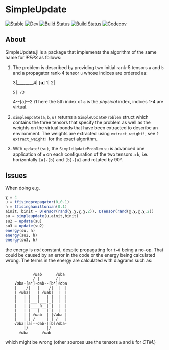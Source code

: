 # SimpleUpdate

[![Stable](https://img.shields.io/badge/docs-stable-blue.svg)](https://under-Peter.github.io/SimpleUpdate.jl/stable)
[![Dev](https://img.shields.io/badge/docs-dev-blue.svg)](https://under-Peter.github.io/SimpleUpdate.jl/dev)
[![Build Status](https://travis-ci.com/under-Peter/SimpleUpdate.jl.svg?branch=master)](https://travis-ci.com/under-Peter/SimpleUpdate.jl)
[![Build Status](https://ci.appveyor.com/api/projects/status/github/under-Peter/SimpleUpdate.jl?svg=true)](https://ci.appveyor.com/project/under-Peter/SimpleUpdate-jl)
[![Codecov](https://codecov.io/gh/under-Peter/SimpleUpdate.jl/branch/master/graph/badge.svg)](https://codecov.io/gh/under-Peter/SimpleUpdate.jl)

## About
SimpleUpdate.jl is a package that implements the algorithm of the same name for *iPEPS* as follows:

1. The problem is described by providing two initial rank-5 tensors `a` and `b` and a propagator rank-4 tensor `u`  whose indices are ordered as:


    3|________4|
     [____u____]
    1|        2|

       5| /3
    4--[a]--2
       /1
here the 5th index of `a` is the _physical_ index, indices 1-4 are virtual.

2. `simpleupdate(a,b,u)` returns a `SimpleUpdateProblem` struct which contains the three tensors that specify the problem as well as the weights on the virtual bonds that have been extracted to describe an environment.
The weights are extracted using `extract_weight!`, see `?extract_weight!` for the exact algorithm.

3. With `update!(su)`, the `SimpleUpdateProblem` `su` is advanced one application of `u` on each configuration of the two tensors `a` `b`, i.e. horizontally `[a]-[b]` and `[b]-[a]` and rotated by 90°.


## Issues


When doing e.g.
```julia
χ = 4
u = tfisingpropagator(0,0.1)
h = tfisinghamiltonian(0.1)
ainit, binit = DTensor(rand(χ,χ,χ,χ,2)), DTensor(rand(χ,χ,χ,χ,2))
su = simpleupdate(u,ainit,binit)
su2 = update(su)
su3 = update(su2)
energy(su, h)
energy(su2, h)
energy(su3, h)
```
the energy is _not_ constant, despite propagating for `t=0` being a no-op. That could be caused by an error in the code or the energy being calculated wrong.
The terms in the energy are calculated with diagrams such as:
```

            √ωab      √ωba
            / |       /|
    √σba-[a*]-σab--[b*]√σba
    |    /|   |    /|  |  |
    | √ωba|   | √ωab|  |  |
    |   | |   |   | |  |  |
    |   | |___|___|_|  |  |
    |   | [____h__|_]  |  |
    |   | |   |   | |  |  |
    |   | | √ωab  | |√ωba |
    |   | | /     | | /   |
    √σba|[a]--σab-|[b]√σba-
        |/        |/
      √ωba      √ωab

```

which might be wrong (other sources use the tensors `a` and `b` for *CTM*.)
